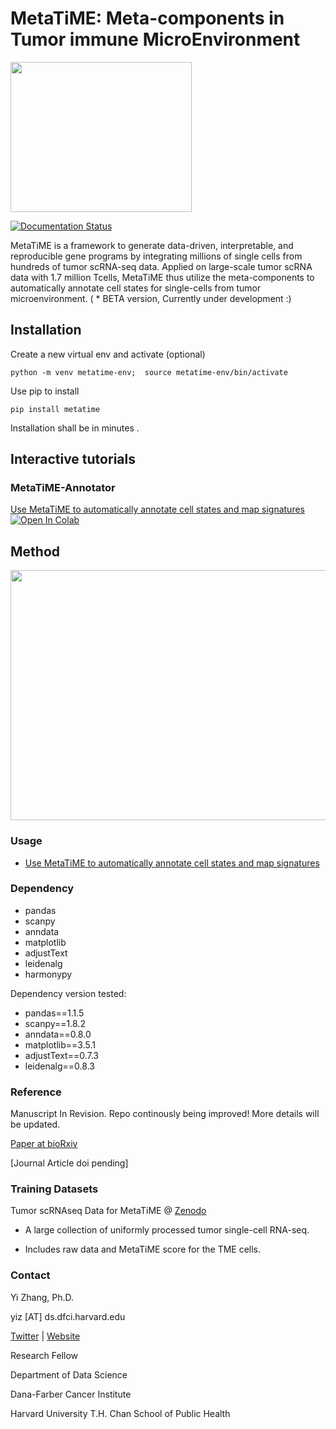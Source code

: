 # MetaTiME: Meta-components in Tumor immune MicroEnvironment 
<p align="left"><img src="https://raw.githubusercontent.com/yi-zhang/MetaTiME/main/docs/source/_static/img/logo.png" width="290" height="240"></p>

[![Documentation Status](https://readthedocs.org/projects/metatime/badge/?version=latest)](https://metatime.readthedocs.io/en/latest/?badge=latest)

MetaTiME is a framework to generate data-driven, interpretable, and reproducible gene programs by integrating millions of single cells from hundreds of tumor scRNA-seq data. Applied on large-scale tumor scRNA data with 1.7 million Tcells, MetaTiME thus utilize the meta-components to automatically annotate cell states for single-cells from tumor microenvironment. 
( * BETA version, Currently under development  :)

## Installation

Create a new virtual env and activate (optional)

`python -m venv metatime-env; 
source metatime-env/bin/activate`

Use pip to install

`pip install metatime`

Installation shall be in minutes .
## Interactive tutorials
### MetaTiME-Annotator
[Use MetaTiME to automatically annotate cell states and map signatures ![Open In Colab](https://colab.research.google.com/assets/colab-badge.svg)](https://colab.research.google.com/github/yi-zhang/MetaTiME/blob/main/docs/notebooks/metatime_annotator.ipynb)

## Method 
<p align="left"><img src="https://raw.githubusercontent.com/yi-zhang/MetaTiME/main/docs/source/_static/img/fig1.png" width="700" height="400"></p>


### Usage
 - [Use MetaTiME to automatically annotate cell states and map signatures](https://github.com/yi-zhang/MetaTiME/blob/main/docs/notebooks/metatime_annotator.ipynb)
 
### Dependency

- pandas
- scanpy
- anndata
- matplotlib
- adjustText
- leidenalg
- harmonypy

Dependency version tested:
- pandas==1.1.5
- scanpy==1.8.2
- anndata==0.8.0
- matplotlib==3.5.1
- adjustText==0.7.3
- leidenalg==0.8.3


### Reference
Manuscript In Revision. Repo continously being improved! More details will be updated. 

[Paper at bioRxiv](https://www.biorxiv.org/content/10.1101/2022.08.05.502989v1)

[Journal Article doi pending]

### Training Datasets

Tumor scRNAseq Data for MetaTiME @ [Zenodo](https://zenodo.org/record/7410180)

- A large collection of uniformly processed tumor single-cell RNA-seq. 

- Includes raw data and MetaTiME score for the TME cells.

### Contact


Yi Zhang, Ph.D.

yiz [AT] ds.dfci.harvard.edu

[Twitter](https://twitter.com/Wings7Spread) |  [Website](https://yi-zhang.github.io/)

Research Fellow

Department of Data Science

Dana-Farber Cancer Institute

Harvard University T.H. Chan School of Public Health



